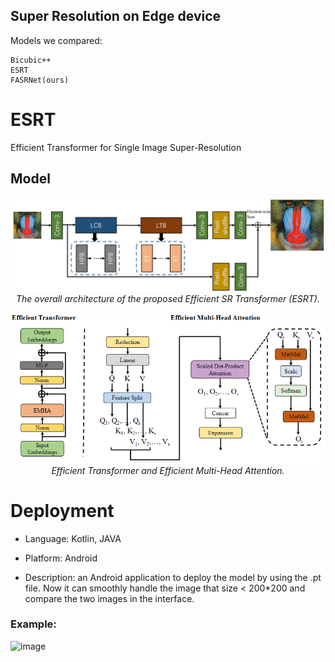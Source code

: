 ## Super Resolution on Edge device

Models we compared:

    Bicubic++
    ESRT
    FASRNet(ours)
    
# ESRT
Efficient Transformer for Single Image
Super-Resolution

## Model
<p align="center">
    <img src="figs/esrt.png" width="960"> <br />
    <em> The overall architecture of the proposed Efficient SR Transformer (ESRT). </em>
</p>
<p align="center">
    <img src="figs/EMHA.png" width="960"> <br />
    <em> Efficient Transformer and Efficient Multi-Head Attention. </em>
</p>

# Deployment
* Language: Kotlin, JAVA

* Platform: Android

* Description: an Android application to deploy the model by using the .pt file. Now it can smoothly handle the image that size < 200*200 and compare the two images in the interface.

### Example:


<img width="370" alt="image" src="https://github.com/xjjjack/super-resolution-waat/assets/44899736/4af6aee8-83b6-42f6-bdd4-b117ceeb0ecd">

